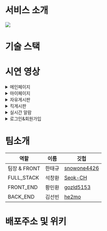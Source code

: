 # 서비스 소개 

<img src="https://cdn.discordapp.com/attachments/911193271609491487/921280363886686210/kickick-001.jpg" />    

# 기술 스택      
     

# 시연 영상
<details>
     <summary>메인페이지</summary>
     <div markdown="1"></div>
</details>  
<details>
     <summary>마이페이지</summary>
     <div markdown="1"></div>
</details> 
<details>
     <summary>자유게시판</summary>
     <div markdown="1"></div>
</details> 
<details>
     <summary>킥게시판</summary>
     <div markdown="1"></div>
</details> 
<details>
     <summary>실시간 알람</summary>
     <div markdown="1"></div>
</details>
<details>
     <summary>로그인&회원가입</summary>
     <div markdown="1"></div>
</details>


# 팀소개
|역할|이름|깃헙|
|--|--|-|
|팀장 & FRONT|한태규|[snowone4426](https://github.com/snowone4426)|
|FULL_STACK|석창환|[Seok-CH](https://github.com/Seok-CH)|
|FRONT_END|황민환|[gozld5153](https://github.com/gozld5153)|
|BACK_END|김선빈|[he2mo](https://github.com/he2mo)|

# 배포주소 및 위키
